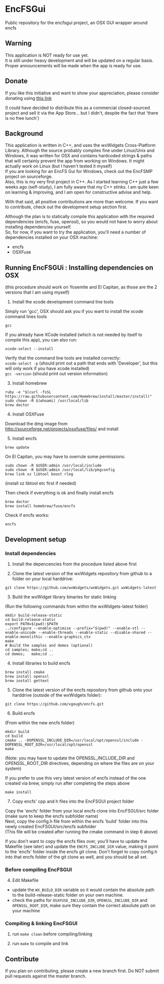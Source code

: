 # EncFSGui

Public repository for the encfsgui project, an OSX GUI wrapper around encfs

## Warning 
This application is NOT ready for use yet. <br>
It is still under heavy development and will be updated on a regular basis.<br>
Proper announcements will be made when the app is ready for use. <br>

## Donate

If you like this initiative and want to show your appreciation, please consider donating using [this link](https://www.paypal.com/cgi-bin/webscr?cmd=_donations&bn=EncFSGUI&business=peter.ve@corelan.be&currency_code=EUR&item_name=Support%20EncFSGui%20Project)<br>

(I could have decided to distribute this as a commercial closed-sourced project and sell it via the App Store... but I didn't, despite the fact that 'there is no free lunch')<br>


## Background
This application is written in C++, and uses the wxWidgets Cross-Platform Library.  Although the source probably compiles fine under Linux/Unix and Windows, it was written for OSX and contains hardcoded strings & paths that will certainly prevent the app from working on Windows.  It might actually work on Linux (but I haven't tested it myself)<br>
If you are looking for an EncFS Gui for Windows, check out the EncFSMP project on sourceforge.<br>
Also, this is my very first project in C++.  As I started learning C++ just a few weeks ago (self-study), I am fully aware that my C++ stinks. I am quite keen on learning & improving, and I am open for constructive advise and help.<br>

With that said, all positive contributions are more than welcome. If you want to contribute, check out the development setup section first.<br>

Although the plan is to statically compile this application with the required dependencies (encfs, fuse, openssl), so you would not have to worry about installing dependencies yourself.<br>
So, for now, if you want to try the application, you'll need a number of dependencies installed on your OSX machine:
- encfs
- OSXFuse


## Running EncFSGUi : Installing dependencies on OSX

(this procedure should work on Yosemite and El Capitan, as those are the 2 versions that I am using myself) 


1. Install the xcode development command line tools

  Simply run 'gcc', OSX should ask you if you want to install the xcode command lines tools

  ```
  gcc
  ```

  If you already have XCode installed (which is not needed by itself to compile this app), you can also run:

  ```
  xcode-select --install
  ```

  Verify that the command line tools are installed correctly:<br>
  `xcode-select -p` 	(should print out a path that ends with 'Developer', but this will only work if you have xcode installed)<br>
  `gcc -version`		(should print out version information)<br>


3. Install homebrew

  ```
  ruby -e "$(curl -fsSL https://raw.githubusercontent.com/Homebrew/install/master/install)"
  sudo chown -R $(whoami) /usr/local/lib
  brew doctor
  ```

4. Install OSXFuse

  Download the dmg image from http://sourceforge.net/projects/osxfuse/files/ and install


5. Install encfs

  ```
  brew update
  ```

  On El Capitan, you may have to overrule some permissions:

  ```
  sudo chown -R $USER:admin /usr/local/include
  sudo chown -R $USER:admin /usr/local/lib/pkgconfig
  brew link xz libtool boost rlog
  ```
  (install xz libtool etc first if needed)

  Then check if everything is ok and finally install encfs

  ```
  brew doctor
  brew install homebrew/fuse/encfs
  ```

  Check if encfs works:
  ```
  encfs
  ```




## Development setup

### Install dependencies

1. Install the depencencies from the procedure listed above first

2. Clone the latest version of the wxWidgets repository from github to a folder on your local harddrive:

  ```
  git clone https://github.com/wxWidgets/wxWidgets.git wxWidgets-latest
  ```

3. Build the wxWidget library binaries for static linking  

  (Run the following commands from within the wxWidgets-latest folder)

  ```
  mkdir build-release-static
  cd build-release-static
  export PATH=$(pwd):$PATH
  ../configure --enable-optimise --prefix="$(pwd)" --enable-stl --enable-unicode --enable-threads --enable-static --disable-shared --enable-monolithic --enable-graphics_ctx
  make
  # Build the samples and demos (optional)
  cd samples; make;cd ..
  cd demos;   make;cd ..
  ```

4. Install libraries to build encfs

  ```
  brew install cmake
  brew install openssl
  brew install gettext
  ```


5. Clone the latest version of the encfs repository from github onto your harddrive (outside of the wxWidgets folder):
  ```
  git clone https://github.com/vgough/encfs.git
  ```

6. Build encfs

  (From within the new encfs folder)
  ```
  mkdir build
  cd build
  cmake .. -DOPENSSL_INCLUDE_DIR=/usr/local/opt/openssl/include -DOPENSSL_ROOT_DIR=/usr/local/opt/openssl
  make
  ```
  (Note: you may have to update the OPENSSL_INCLUDE_DIR and OPENSSL_ROOT_DIR directives, depending on where the files are on your system)

  If you prefer to use this very latest version of encfs instead of the one created via brew, simply run after completing the steps above
  ```
  make install
  ```


7. Copy encfs' cpp and h files into the EncFSGUI project folder

  Copy the 'encfs' folder from your local encfs clone into EncFSGUI/src folder (make sure to keep the encfs subfolder name)<br>
  Next, copy the config.h file from within the encfs 'build' folder into this newly created EncFSGUI/src/encfs subfolder<br>
  (This file will be created after running the cmake command in step 6 above)<br>

  If you don't want to copy the encfs files over, you'll have to update the Makefile (see later) and update the `ENCFS_INCLUDE_DIR` value, making it point to the 'encfs' folder inside the encfs git clone.  Don't forget to copy config.h into that encfs folder of the git clone as well, and you should be all set.


### Before compiling EncFSGUI

4. Edit Makefile

  - update the `WX_BUILD_DIR` variable so it would contain the absolute path to the build-release-static folder on your own machine.
  - check the paths for `OSXFUSE_INCLUDE_DIR`, `OPENSSL_INCLUDE_DIR` and `OPENSSL_ROOT_DIR`, make sure they contain the correct absolute path on your machine

### Compiling & linking EncFSGUI

1. run `make clean` before compiling/linking

2. run `make` to compile and link


## Contribute

If you plan on contributing, please create a new branch first.  Do NOT submit pull requests against the master branch.



